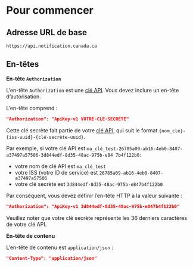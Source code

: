 # Pour commencer

## Adresse URL de base

```
https://api.notification.canada.ca
```
## En-têtes

**En-tête `Authorization`**

L’en-tête `Authorization` est une [clé API](cles.md). Vous devez inclure un en-tête d’autorisation.

L’en-tête comprend :

```json
"Authorization": "ApiKey-v1 VOTRE-CLÉ-SECRÈTE"
```

Cette clé secrète fait partie de votre [clé API](cles.md), qui suit le format `{nom_clé}-{iss-uuid}-{clé-secrète-uuid}`.

Par exemple, si votre clé API est
`ma_clé_test-26785a09-ab16-4eb0-8407-a37497a57506-3d844edf-8d35-48ac-975b-e84 7b4f122b0`:

* votre nom de clé API est `ma_clé_test`
* votre ISS (votre ID de service) est `26785a09-ab16-4eb0-8407-a37497a57506`
* votre clé secrète est `3d844edf-8d35-48ac-975b-e847b4f122b0`

Par conséquent, vous devez définir l’en-tête HTTP à la valeur suivante :

```json
"Authorization": "ApiKey-v1 3d844edf-8d35-48ac-975b-e847b4f122b0"
```

Veuillez noter que votre clé secrète représente les 36 derniers caractères de votre clé API.

**En-tête de contenu**

L’en-tête de contenu est `application/json` :

```json
"Content-Type": "application/json"
```
